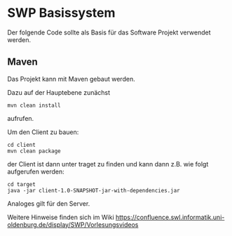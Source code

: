 SWP Basissystem
===============

Der folgende Code sollte als Basis für das Software Projekt verwendet werden.


Maven
-----
Das Projekt kann mit Maven gebaut werden.

Dazu auf der Hauptebene zunächst

<pre><code>mvn clean install
</code></pre>

aufrufen.

Um den Client zu bauen:
<pre><code>cd client
mvn clean package
</code></pre>

der Client ist dann unter traget zu finden und kann dann z.B. wie folgt aufgerufen werden:

<pre><code>cd target
java -jar client-1.0-SNAPSHOT-jar-with-dependencies.jar
</code></pre>

Analoges gilt für den Server.

Weitere Hinweise finden sich im Wiki https://confluence.swl.informatik.uni-oldenburg.de/display/SWP/Vorlesungsvideos


